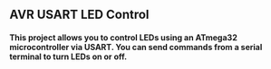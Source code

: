 ## AVR USART LED Control
#### This project allows you to control LEDs using an ATmega32 microcontroller via USART. You can send commands from a serial terminal to turn LEDs on or off.
